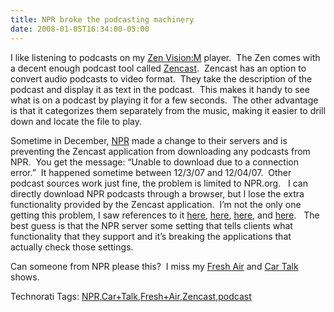 ```yaml
---
title: NPR broke the podcasting machinery
date: 2008-01-05T16:34:00-05:00
---
```

I like listening to podcasts on my [Zen Vision:M](http://www.creative.com/products/mp3/zenvisionm/) player.  The Zen comes with a decent enough podcast tool called [Zencast](http://www.zencast.com/).  Zencast has an option to convert audio podcasts to video format.  They take the description of the podcast and display it as text in the podcast.  This makes it handy to see what is on a podcast by playing it for a few seconds.  The other advantage is that it categorizes them separately from the music, making it easier to drill down and locate the file to play.

Sometime in December, [NPR](http://www.npr.org/rss/podcast/podcast_directory.php) made a change to their servers and is preventing the Zencast application from downloading any podcasts from NPR.  You get the message: &#8220;Unable to download due to a connection error.&#8221;  It happened sometime between 12/3/07 and 12/04/07.  Other podcast sources work just fine, the problem is limited to NPR.org.   I can directly download NPR podcasts through a browser, but I lose the extra functionality provided by the Zencast application.  I&#8217;m not the only one getting this problem, I saw references to it [here](http://forum.kinoma.com/showpost.php?s=459227e4c9d5f138c69e282a02ebfda6&p=5515&postcount=2 "Kinona forum"), [here](http://forums.creative.com/creativelabs/board/message?board.id=pmc&message.id=46656&view=by_date_ascending&page=1 "forums..creative.com: Anyone else had problems with NPR podcasts in ZENcast Organizer recently?"), [here](http://www.findyourzencast.com/forum/showthread.php?t=133&page=3 "zencast.forum: Unable to download due to a connection error"), and [here](http://forums.creative.com/creativelabs/board/message?board.id=pmc&message.id=46656 "Anyone else had problems with NPR podcasts in ZENcast Organizer recently?").   The best guess is that the NPR server some setting that tells clients what functionality that they support and it&#8217;s breaking the applications that actually check those settings.

Can someone from NPR please this?  I miss my [Fresh Air](http://www.npr.org/programs/fa/about/) and [Car Talk](http://www.cartalk.com/index.html) shows.

<div>
  Technorati Tags: <a href="http://technorati.com/tags/NPR" rel="tag">NPR</a>,<a href="http://technorati.com/tags/Car+Talk" rel="tag">Car+Talk</a>,<a href="http://technorati.com/tags/Fresh+Air" rel="tag">Fresh+Air</a>,<a href="http://technorati.com/tags/Zencast" rel="tag">Zencast</a>,<a href="http://technorati.com/tags/podcast" rel="tag">podcast</a>
</div>
